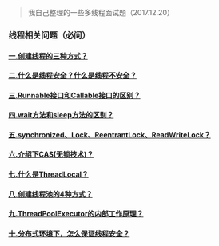> 我自己整理的一些多线程面试题（2017.12.20）
### 线程相关问题（必问）

#### [一.创建线程的三种方式？](https://github.com/gosin1994/thread/blob/master/%E5%88%9B%E5%BB%BA%E7%BA%BF%E7%A8%8B%E7%9A%84%E4%B8%89%E7%A7%8D%E6%96%B9%E5%BC%8F.md)
#### [二.什么是线程安全？什么是线程不安全？]()
#### [三.Runnable接口和Callable接口的区别？]()
#### [四.wait方法和sleep方法的区别？]()
#### [五.synchronized、Lock、ReentrantLock、ReadWriteLock？]()
#### [六.介绍下CAS(无锁技术)？]()
#### [七.什么是ThreadLocal？]()
#### [八.创建线程池的4种方式？]()
#### [九.ThreadPoolExecutor的内部工作原理？]()
#### [十.分布式环境下，怎么保证线程安全？]()
